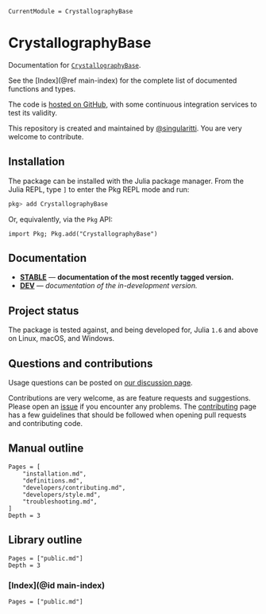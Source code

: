 ```@meta
CurrentModule = CrystallographyBase
```

# CrystallographyBase

Documentation for [`CrystallographyBase`](https://github.com/MineralsCloud/CrystallographyBase.jl).

See the [Index](@ref main-index) for the complete list of documented functions
and types.

The code is [hosted on GitHub](https://github.com/MineralsCloud/CrystallographyBase.jl),
with some continuous integration services to test its validity.

This repository is created and maintained by [@singularitti](https://github.com/singularitti).
You are very welcome to contribute.

## Installation

The package can be installed with the Julia package manager.
From the Julia REPL, type `]` to enter the Pkg REPL mode and run:

```julia
pkg> add CrystallographyBase
```

Or, equivalently, via the `Pkg` API:

```@repl
import Pkg; Pkg.add("CrystallographyBase")
```

## Documentation

- [**STABLE**](https://MineralsCloud.github.io/CrystallographyBase.jl/stable) — **documentation of the most recently tagged version.**
- [**DEV**](https://MineralsCloud.github.io/CrystallographyBase.jl/dev) — _documentation of the in-development version._

## Project status

The package is tested against, and being developed for, Julia `1.6` and above on Linux,
macOS, and Windows.

## Questions and contributions

Usage questions can be posted on
[our discussion page](https://github.com/MineralsCloud/CrystallographyBase.jl/discussions).

Contributions are very welcome, as are feature requests and suggestions. Please open an
[issue](https://github.com/MineralsCloud/CrystallographyBase.jl/issues)
if you encounter any problems. The [contributing](@ref) page has
a few guidelines that should be followed when opening pull requests and contributing code.

## Manual outline

```@contents
Pages = [
    "installation.md",
    "definitions.md",
    "developers/contributing.md",
    "developers/style.md",
    "troubleshooting.md",
]
Depth = 3
```

## Library outline

```@contents
Pages = ["public.md"]
Depth = 3
```

### [Index](@id main-index)

```@index
Pages = ["public.md"]
```
